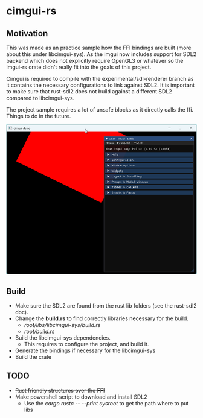 # cimgui-rs

## Motivation

This was made as an practice sample how the FFI bindings are built (more about this under libcimgui-sys).
As the imgui now includes support for SDL2 backend which does not explicitly require OpenGL3 or whatever
so the imgui-rs crate didn't really fit into the goals of this project.

Cimgui is required to compile with the experimental/sdl-renderer branch as it contains the necessary configurations
to link against SDL2. It is important to make sure that rust-sdl2 does not build against a different SDL2 compared
to libcimgui-sys.

The project sample requires a lot of unsafe blocks as it directly calls the ffi. Things to do in the future.

![cimgui demo](docs/img/demo.png)

## Build

* Make sure the SDL2 are found from the rust lib folders (see the rust-sdl2 doc).
* Change the **build.rs** to find correctly libraries necessary for the build.
  * _root/libs/libcimgui-sys/build.rs_
  * _root/build.rs_
* Build the libcimgui-sys dependencies.
  * This requires to configure the project, and build it.
* Generate the bindings if necessary for the libcimgui-sys
* Build the crate

## TODO

* ~~Rust friendly structures over the FFI~~
* Make powershell script to download and install SDL2
  * Use the _cargo rustc -- --print sysroot_ to get the path where to put libs
